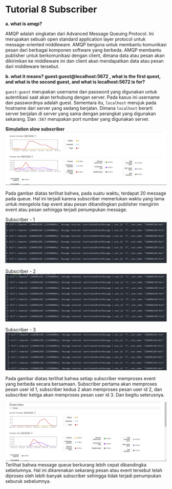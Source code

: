 # Tutorial 8 Subscriber

**a. what is amqp?**

AMQP adalah singkatan dari Advanced Message Queuing Protocol. Ini merupakan sebuah open standard application layer protocol untuk message-oriented middleware. AMQP berguna untuk membantu komunikasi pesan dari berbagai komponen software yang berbeda. AMQP membantu publisher untuk berkomunikasi dengan client, dimana data atau pesan akan dikirimkan ke middleware ini dan client akan mendapatkan data atau pesan dari middleware tersebut.

**b. what it means? guest:guest@localhost:5672 , what is the first quest, and what is
the second guest, and what is localhost:5672 is for?**

`guest:guest` merupakan username dan password yang digunakan untuk autentikasi saat akan terhubung dengan server. Pada kasus ini username dan passwordnya adalah guest. Sementara itu, `localhost` merujuk pada hostname dari server yang sedang berjalan. Dimana `localhost` berarti server berjalan di server yang sama dengan perangkat yang digunakan sekarang. Dan `:567` merupakan port number yang digunakan server.

**Simulation slow subscriber**
![alt text](image-1.png)

Pada gambar diatas terlihat bahwa, pada suatu waktu, terdapat 20 message pada queue. Hal ini terjadi karena subscriber memerlukan waktu yang lama untuk mengelola tiap event atau pesan dibandingkan publisher mengirim event atau pesan sehingga terjadi penumpukan message.

Subscriber - 1
![alt text](image-2.png)

Subscriber - 2
![alt text](image-3.png)

Subscriber - 3
![alt text](image-4.png)

Pada gambar diatas terlihat bahwa setiap subscriber memproses event yang berbeda secara bersamaan. Subscriber pertama akan memproses pesan user id 1, subscriber kedua 2 akan memproses pesan user id 2, dan subscriber ketiga akan memproses pesan user id 3. Dan begitu seterusnya.

![alt text](image-5.png)
Terlihat bahwa message queue berkurang lebih cepat dibandingka sebelumnya. Hal ini dikarenakan sekarang pesan atau event tersebut telah diproses oleh lebih banyak subscriber sehingga tidak terjadi penumpukan seburuk sebelumnya.
